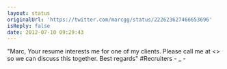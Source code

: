 ```yaml
---
layout: status
originalUrl: 'https://twitter.com/marcgg/status/222623627466653696'
isReply: false
date: 2012-07-10 09:29:43
---
```


"Marc, Your resume interests me for one of my clients. Please call me at &lt;&gt; so we can discuss this together. Best regards" #Recruiters - _ -

